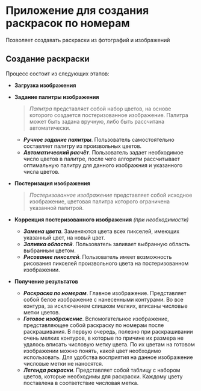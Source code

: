 # Приложение для создания раскрасок по номерам
Позволяет создавать раскраски из фотографий и изображений
## Создание раскраски
Процесс состоит из следующих этапов:
- **Загрузка изображения**
- **Задание палитры изображения**
  >*Палитра* представляет собой набор цветов, на основе которого создается постеризованное изображение. 
  Палитра может быть задана вручную, либо быть рассчитана автоматически.
  - ***Ручное задание палитры***. Пользователь самостоятельно составляет палитру из произвольных цветов.
  - ***Автоматический расчёт***. Пользователь задает необходимое число цветов в палитре, после чего алгоритм рассчитывает оптимальную палитру для данного изображния и указанного числа цветов.

- **Постеризация изображения**
  >*Постеризованное изображение* представляет собой исходное изображение, цветовая палитра которого ограничена указанной палитрой.
-  **Коррекция постеризованного изображения** *(при необходимости)*
   - ***Замена цвета***. Заменяются цвета всех пикселей, имеющих указанный цвет, на новый цвет.
   - ***Заливка областей***. Пользователь заливает выбранную область выбранным цветом.
   - ***Рисование пикселей***. Пользователь имеет возможность рисования пикселей произвольного цвета на постеризованном изображении.
- **Получение результатов**
   - ***Раскраска по номерам***. Главное изображение. Представляет собой белое изображение с нанесенными контурами. Во все контура, за исключением слишком мелких, вписаны числовые метки цветов. 
   - ***Готовое изображение***. Вспомогательное изображение, представляющее собой раскраску по номерам после раскрашивания. В первую очередь, полезно при раскрашивании очень мелких контуров, в которые по причине их размера не удалось вписать числовую метку цвета. По их цветам на готовом изображении можно понять, какой цвет необходимо использовать. Для удобства восприятия на данное изображение числовые метки не наносятся.
   - ***Легенда рскраски***. Представляет собой таблицу с набором цветов, которые необходимы для раскраски. Каждому цвету поставлена в соответствие числовая метка.

